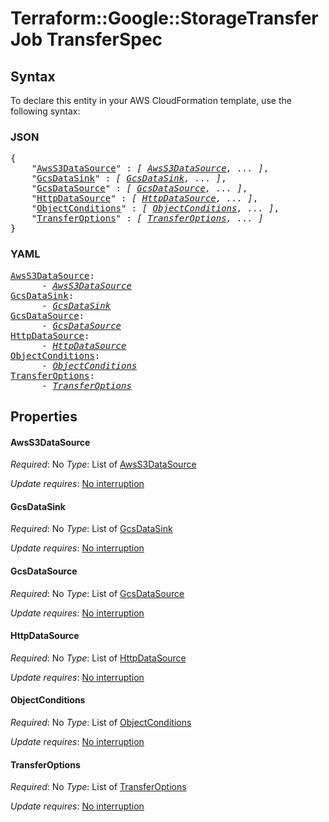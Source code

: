 # Terraform::Google::StorageTransferJob TransferSpec

## Syntax

To declare this entity in your AWS CloudFormation template, use the following syntax:

### JSON

<pre>
{
    "<a href="#awss3datasource" title="AwsS3DataSource">AwsS3DataSource</a>" : <i>[ <a href="transferspec-awss3datasource.md">AwsS3DataSource</a>, ... ]</i>,
    "<a href="#gcsdatasink" title="GcsDataSink">GcsDataSink</a>" : <i>[ <a href="transferspec-gcsdatasink.md">GcsDataSink</a>, ... ]</i>,
    "<a href="#gcsdatasource" title="GcsDataSource">GcsDataSource</a>" : <i>[ <a href="transferspec-gcsdatasource.md">GcsDataSource</a>, ... ]</i>,
    "<a href="#httpdatasource" title="HttpDataSource">HttpDataSource</a>" : <i>[ <a href="transferspec-httpdatasource.md">HttpDataSource</a>, ... ]</i>,
    "<a href="#objectconditions" title="ObjectConditions">ObjectConditions</a>" : <i>[ <a href="transferspec-objectconditions.md">ObjectConditions</a>, ... ]</i>,
    "<a href="#transferoptions" title="TransferOptions">TransferOptions</a>" : <i>[ <a href="transferspec-transferoptions.md">TransferOptions</a>, ... ]</i>
}
</pre>

### YAML

<pre>
<a href="#awss3datasource" title="AwsS3DataSource">AwsS3DataSource</a>: <i>
      - <a href="transferspec-awss3datasource.md">AwsS3DataSource</a></i>
<a href="#gcsdatasink" title="GcsDataSink">GcsDataSink</a>: <i>
      - <a href="transferspec-gcsdatasink.md">GcsDataSink</a></i>
<a href="#gcsdatasource" title="GcsDataSource">GcsDataSource</a>: <i>
      - <a href="transferspec-gcsdatasource.md">GcsDataSource</a></i>
<a href="#httpdatasource" title="HttpDataSource">HttpDataSource</a>: <i>
      - <a href="transferspec-httpdatasource.md">HttpDataSource</a></i>
<a href="#objectconditions" title="ObjectConditions">ObjectConditions</a>: <i>
      - <a href="transferspec-objectconditions.md">ObjectConditions</a></i>
<a href="#transferoptions" title="TransferOptions">TransferOptions</a>: <i>
      - <a href="transferspec-transferoptions.md">TransferOptions</a></i>
</pre>

## Properties

#### AwsS3DataSource

_Required_: No
_Type_: List of <a href="transferspec-awss3datasource.md">AwsS3DataSource</a>

_Update requires_: [No interruption](https://docs.aws.amazon.com/AWSCloudFormation/latest/UserGuide/using-cfn-updating-stacks-update-behaviors.html#update-no-interrupt)

#### GcsDataSink

_Required_: No
_Type_: List of <a href="transferspec-gcsdatasink.md">GcsDataSink</a>

_Update requires_: [No interruption](https://docs.aws.amazon.com/AWSCloudFormation/latest/UserGuide/using-cfn-updating-stacks-update-behaviors.html#update-no-interrupt)

#### GcsDataSource

_Required_: No
_Type_: List of <a href="transferspec-gcsdatasource.md">GcsDataSource</a>

_Update requires_: [No interruption](https://docs.aws.amazon.com/AWSCloudFormation/latest/UserGuide/using-cfn-updating-stacks-update-behaviors.html#update-no-interrupt)

#### HttpDataSource

_Required_: No
_Type_: List of <a href="transferspec-httpdatasource.md">HttpDataSource</a>

_Update requires_: [No interruption](https://docs.aws.amazon.com/AWSCloudFormation/latest/UserGuide/using-cfn-updating-stacks-update-behaviors.html#update-no-interrupt)

#### ObjectConditions

_Required_: No
_Type_: List of <a href="transferspec-objectconditions.md">ObjectConditions</a>

_Update requires_: [No interruption](https://docs.aws.amazon.com/AWSCloudFormation/latest/UserGuide/using-cfn-updating-stacks-update-behaviors.html#update-no-interrupt)

#### TransferOptions

_Required_: No
_Type_: List of <a href="transferspec-transferoptions.md">TransferOptions</a>

_Update requires_: [No interruption](https://docs.aws.amazon.com/AWSCloudFormation/latest/UserGuide/using-cfn-updating-stacks-update-behaviors.html#update-no-interrupt)

